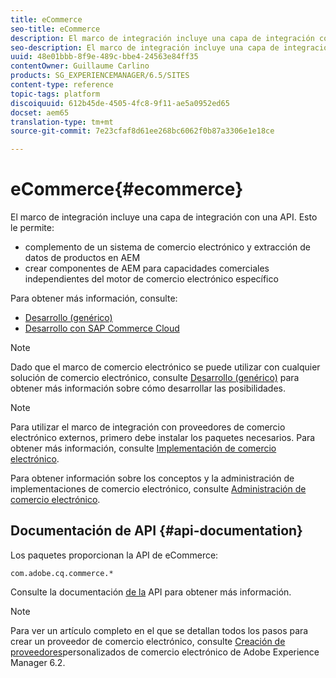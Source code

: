 ```yaml
---
title: eCommerce
seo-title: eCommerce
description: El marco de integración incluye una capa de integración con una API
seo-description: El marco de integración incluye una capa de integración con una API
uuid: 48e01bbb-8f9e-489c-bbe4-24563e84ff35
contentOwner: Guillaume Carlino
products: SG_EXPERIENCEMANAGER/6.5/SITES
content-type: reference
topic-tags: platform
discoiquuid: 612b45de-4505-4fc8-9f11-ae5a0952ed65
docset: aem65
translation-type: tm+mt
source-git-commit: 7e23cfaf8d61ee268bc6062f0b87a3306e1e18ce

---
```



# eCommerce{#ecommerce}

El marco de integración incluye una capa de integración con una API. Esto le permite:

* complemento de un sistema de comercio electrónico y extracción de datos de productos en AEM
* crear componentes de AEM para capacidades comerciales independientes del motor de comercio electrónico específico

Para obtener más información, consulte:

* [Desarrollo (genérico)](/help/sites-developing/generic.md)
* [Desarrollo con SAP Commerce Cloud](/help/sites-developing/sap-commerce-cloud.md)

>[!NOTE]
>
>Dado que el marco de comercio electrónico se puede utilizar con cualquier solución de comercio electrónico, consulte [Desarrollo (genérico)](/help/sites-developing/generic.md) para obtener más información sobre cómo desarrollar las posibilidades.

>[!NOTE]
>
>Para utilizar el marco de integración con proveedores de comercio electrónico externos, primero debe instalar los paquetes necesarios. Para obtener más información, consulte [Implementación de comercio electrónico](/help/sites-deploying/ecommerce.md).
>
>Para obtener información sobre los conceptos y la administración de implementaciones de comercio electrónico, consulte [Administración de comercio electrónico](/help/sites-administering/ecommerce.md).

## Documentación de API {#api-documentation}

Los paquetes proporcionan la API de eCommerce:

`com.adobe.cq.commerce.*`

Consulte la documentación [de la](https://helpx.adobe.com/experience-manager/6-5/sites/developing/using/reference-materials/javadoc/index.html) API para obtener más información.

>[!NOTE]
>
>Para ver un artículo completo en el que se detallan todos los pasos para crear un proveedor de comercio electrónico, consulte [Creación de proveedores](https://helpx.adobe.com/experience-manager/using/ecommerce62.html)personalizados de comercio electrónico de Adobe Experience Manager 6.2.

